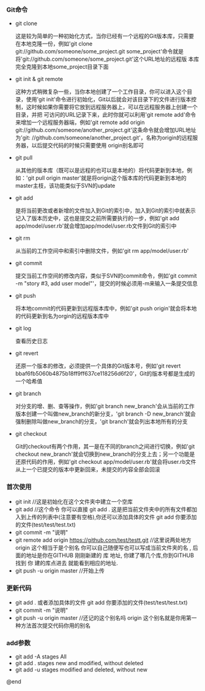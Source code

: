 ### Git命令

* git clone

  这是较为简单的一种初始化方式，当你已经有一个远程的Git版本库，只需要在本地克隆一份，例如'git clone git://github.com/someone/some_project.git some_project'命令就是将'git://github.com/someone/some_project.git'这个URL地址的远程版 本库完全克隆到本地some_project目录下面

* git init & git remote

  这种方式稍微复杂一些，当你本地创建了一个工作目录，你可以进入这个目录，使用'git init'命令进行初始化，Git以后就会对该目录下的文件进行版本控制，这时候如果你需要将它放到远程服务器上，可以在远程服务器上创建一个目录，并把 可访问的URL记录下来，此时你就可以利用'git remote add'命令来增加一个远程服务器端，例如'git remote add origin git://github.com/someone/another_project.git'这条命令就会增加URL地址为'git: //github.com/someone/another_project.git'，名称为origin的远程服务器，以后提交代码的时候只需要使用 origin别名即可

* git pull

  从其他的版本库（既可以是远程的也可以是本地的）将代码更新到本地，例如：'git pull origin master'就是将origin这个版本库的代码更新到本地的master主枝，该功能类似于SVN的update

* git add

  是将当前更改或者新增的文件加入到Git的索引中，加入到Git的索引中就表示记入了版本历史中，这也是提交之前所需要执行的一步，例如'git add app/model/user.rb'就会增加app/model/user.rb文件到Git的索引中

* git rm

  从当前的工作空间中和索引中删除文件，例如'git rm app/model/user.rb'

* git commit

  提交当前工作空间的修改内容，类似于SVN的commit命令，例如'git commit -m "story #3, add user model"'，提交的时候必须用-m来输入一条提交信息

* git push

  将本地commit的代码更新到远程版本库中，例如'git push origin'就会将本地的代码更新到名为orgin的远程版本库中

* git log

  查看历史日志

* git revert

  还原一个版本的修改，必须提供一个具体的Git版本号，例如'git revert bbaf6fb5060b4875b18ff9ff637ce118256d6f20'，Git的版本号都是生成的一个哈希值

* git branch
  
  对分支的增、删、查等操作，例如'git branch new_branch'会从当前的工作版本创建一个叫做new_branch的新分支，'git branch -D new_branch'就会强制删除叫做new_branch的分支，'git branch'就会列出本地所有的分支

* git checkout

  Git的checkout有两个作用，其一是在不同的branch之间进行切换，例如'git checkout new_branch'就会切换到new_branch的分支上去；另一个功能是还原代码的作用，例如'git checkout app/model/user.rb'就会将user.rb文件从上一个已提交的版本中更新回来，未提交的内容全部会回滚

### 首次使用
* git init //这是初始化在这个文件夹中建立一个空库
* git add  //这个命令 你可以直接  git add . 这是把当前文件夹中的所有文件都加入到上传的列表中(注意要有空格),你还可以添加具体的文件 git add 你要添加的文件(test/test/test.txt)
* git commit -m "说明"
* git remote add origin https://github.com/test/testt.git  //这里说两处地方  origin 这个相当于是个别名  你可以自己随便写也可以写成当前文件夹的名 , 后面的地址是你在GITHUB 刚刚新建的 库 地址, 你建了哪几个库,你到GITHUB找到 你 建的库点进去 就能看到相应的地址.
* git push -u origin master    //开始上传

### 更新代码
* git add .     或者添加具体的文件 git add 你要添加的文件(test/test/test.txt)
* git commit -m "说明"
* git push -u origin master     //还记的这个别名吗  origin  这个别名就是你用第一种方法首次提交代码你用的别名

### add参数
* git add -A stages All
* git add . stages new and modified, without deleted
* git add -u stages modified and deleted, without new

@end
 
